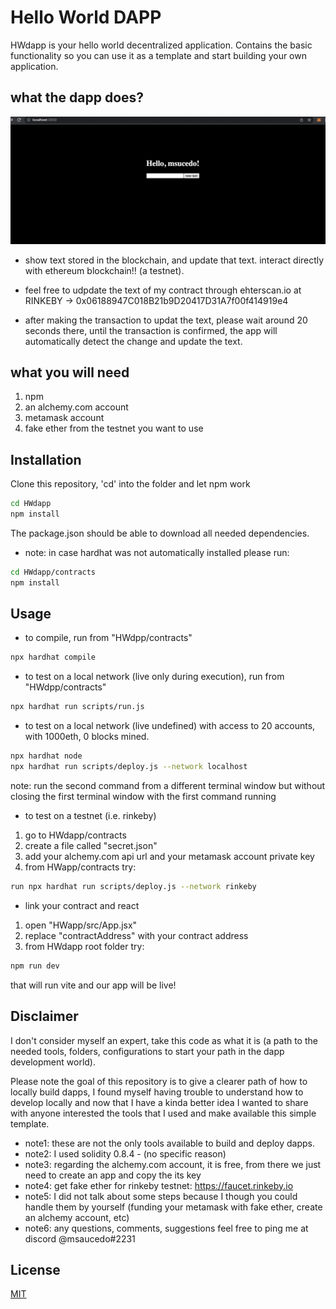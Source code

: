 # Hello World DAPP

HWdapp is your hello world decentralized application. Contains the basic functionality so you can use it as a template and start building your own application.

## what the dapp does?

![Screenshot](./docs/HWdapp.png)

- show text stored in the blockchain, and update that text. interact directly with ethereum blockchain!! (a testnet).

- feel free to udpdate the text of my contract through ehterscan.io at RINKEBY -> 0x06188947C018B21b9D20417D31A7f00f414919e4

- after making the transaction to updat the text, please wait around 20 seconds there, until the transaction is confirmed, the app will automatically detect the change and update the text.

## what you will need

1. npm
2. an alchemy.com account
3. metamask account
4. fake ether from the testnet you want to use

## Installation

Clone this repository, 'cd' into the folder and let npm work
```bash
cd HWdapp
npm install
``` 
The package.json should be able to download all needed dependencies.
- note: in case hardhat was not automatically installed please run:
```bash
cd HWdapp/contracts
npm install
``` 

## Usage

- to compile, run from "HWdpp/contracts"

```bash
npx hardhat compile
```

- to test on a local network (live only during execution), run from "HWdpp/contracts"
```bash
npx hardhat run scripts/run.js
```

- to test on a local network (live undefined) with access to 20 accounts, with 1000eth, 0 blocks mined.
```bash
npx hardhat node
npx hardhat run scripts/deploy.js --network localhost
```

note: run the second command from a different terminal window but without closing the first terminal window with the first command running


- to test on a testnet (i.e. rinkeby)
1. go to HWdapp/contracts
2. create a file called "secret.json"
3. add your alchemy.com api url and your metamask account private key
4. from HWapp/contracts try:
```bash
run npx hardhat run scripts/deploy.js --network rinkeby
```

- link your contract and react
1. open "HWapp/src/App.jsx"
2. replace "contractAddress" with your contract address
3. from HWdapp root folder try:
```bash
npm run dev
```
that will run vite and our app will be live!

## Disclaimer
I don't consider myself an expert, take this code as what it is (a path to the needed tools, folders, configurations to start your path in the dapp development world).

Please note the goal of this repository is to give a clearer path of how to locally build dapps, I found myself having trouble to understand how to develop locally and now that I have a kinda better idea I wanted to share with anyone interested the tools that I used and make available this simple template.

- note1: these are not the only tools available to build and deploy dapps.
- note2: I used solidity 0.8.4 - (no specific reason)
- note3: regarding the alchemy.com account, it is free, from there we just need to create an app and copy the its key
- note4: get fake ether for rinkeby testnet: https://faucet.rinkeby.io
- note5: I did not talk about some steps because I though you could handle them by yourself (funding your metamask with fake ether, create an alchemy account, etc)
- note6: any questions, comments, suggestions feel free to ping me at discord @msaucedo#2231


## License
[MIT](https://choosealicense.com/licenses/mit/)
